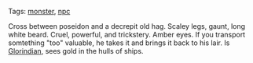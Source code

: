 Tags: [monster](Monsters), [npc](NPCs)

Cross between poseidon and a decrepit old hag. Scaley legs, gaunt, long white beard. Cruel, powerful, and trickstery. Amber eyes. If you transport somtething "too" valuable, he takes it and brings it back to his lair. Is [Glorindian](Glorindian), sees gold in the hulls of ships.